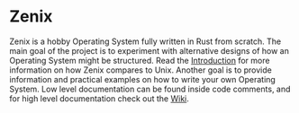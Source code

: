 # Zenix

Zenix is a hobby Operating System fully written in Rust from scratch. The main goal of the project is to experiment with alternative designs of how an Operating System might be structured. Read the [Introduction](./wiki/introduction.md) for more information on how Zenix compares to Unix. Another goal is to provide information and practical examples on how to write your own Operating System. Low level documentation can be found inside code comments, and for high level documentation check out the [Wiki](./wiki/README.md).
